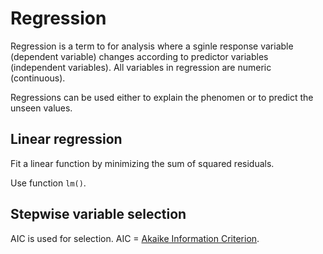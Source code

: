 # Regression
Regression is a term to for analysis where
a sginle response variable (dependent variable) changes
according to predictor variables (independent variables).
All variables in regression are numeric (continuous).

Regressions can be used either to explain the phenomen
or to predict the unseen values.

## Linear regression
Fit a linear function by minimizing the sum of squared residuals.

Use function `lm()`.

## Stepwise variable selection
AIC is used for selection.
AIC = [Akaike Information Criterion](https://en.wikipedia.org/wiki/Akaike_information_criterion).




